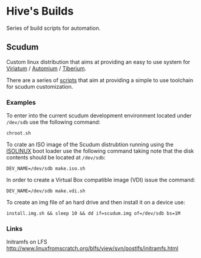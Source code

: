 # Hive's Builds

Series of build scripts for automation.

## Scudum

Custom linux distribution that aims at providing an easy to use system for
[Viriatum](https://github.com/hivesolutions/viriatum) / [Automium](https://github.com/hivesolutions/automium) /
[Tiberium](https://github.com/hivesolutions/tiberium).

There are a series of [scripts](scripts/scudum/util) that aim at providing a simple to use toolchain for
scudum customization.

### Examples

To enter into the current scudum development environment located under `/dev/sdb` use the following command:

    chroot.sh

To crate an ISO image of the Scudum distrubtion running using the [ISOLINUX](http://www.syslinux.org) boot loader use the following command
taking note that the disk contents should be located at `/dev/sdb`:

    DEV_NAME=/dev/sdb make.iso.sh
  
In order to create a Virtual Box compatible image (VDI) issue the command:

    DEV_NAME=/dev/sdb make.vdi.sh

To create an img file of an hard drive and then install it on a device use:

    install.img.sh && sleep 10 && dd if=scudum.img of=/dev/sdb bs=1M

### Links

Initramfs on LFS http://www.linuxfromscratch.org/blfs/view/svn/postlfs/initramfs.html
